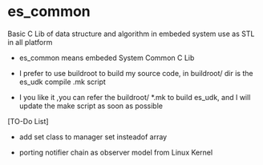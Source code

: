 # es_common
Basic C Lib of data structure and algorithm in embeded system use as STL in all platform

- es_common means embeded System Common C Lib

- I prefer to use buildroot to build my source code,
in buildroot/ dir is the es_udk compile .mk script

- I you like it ,you can refer the buildroot/ *.mk to build 
es_udk, and I will update the make script as soon as possible

[TO-Do List]

- add set class to manager set insteadof array

- porting notifier chain as observer model from Linux Kernel

